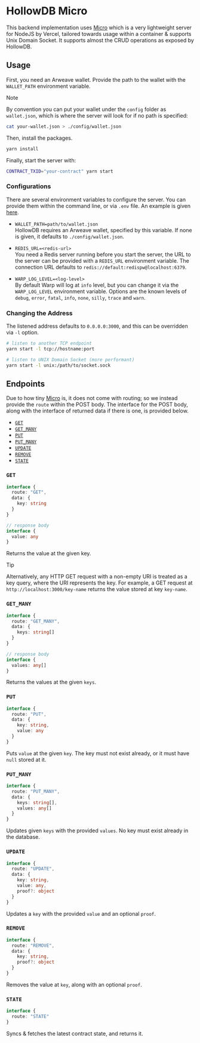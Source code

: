# HollowDB Micro

This backend implementation uses [Micro](https://github.com/vercel/micro) which is a very lightweight server for NodeJS by Vercel, tailored towards usage within a container & supports Unix Domain Socket. It supports almost the CRUD operations as exposed by HollowDB.

## Usage

First, you need an Arweave wallet. Provide the path to the wallet with the `WALLET_PATH` environment variable.

> [!NOTE]
>
> By convention you can put your wallet under the `config` folder as `wallet.json`, which is where the server will look for if no path is specified:
>
> ```sh
> cat your-wallet.json > ./config/wallet.json
> ```

Then, install the packages.

```sh
yarn install
```

Finally, start the server with:

```sh
CONTRACT_TXID="your-contract" yarn start
```

### Configurations

There are several environment variables to configure the server. You can provide them within the command line, or via `.env` file. An example is given [here](./.env.example).

- `WALLET_PATH=path/to/wallet.json` <br> HollowDB requires an Arweave wallet, specified by this variable. If none is given, it defaults to `./config/wallet.json`.

- `REDIS_URL=<redis-url>` <br> You need a Redis server running before you start the server, the URL to the server can be provided with a `REDIS_URL` environment variable. The connection URL defaults to `redis://default:redispw@localhost:6379`.

- `WARP_LOG_LEVEL=<log-level>` <br> By default Warp will log at `info` level, but you can change it via the `WARP_LOG_LEVEL` environment variable. Options are the known levels of `debug`, `error`, `fatal`, `info`, `none`, `silly`, `trace` and `warn`.

### Changing the Address

The listened address defaults to `0.0.0.0:3000`, and this can be overridden via `-l` option.

```sh
# listen to another TCP endpoint
yarn start -l tcp://hostname:port

# listen to UNIX Domain Socket (more performant)
yarn start -l unix:/path/to/socket.sock
```

## Endpoints

Due to how tiny [Micro](https://github.com/vercel/micro) is, it does not come with routing; so we instead provide the `route` within the POST body. The interface for the POST body, along with the interface of returned data if there is one, is provided below.

- [`GET`](#get)
- [`GET_MANY`](#get_many)
- [`PUT`](#put)
- [`PUT_MANY`](#put_many)
- [`UPDATE`](#update)
- [`REMOVE`](#remove)
- [`STATE`](#state)

### `GET`

```ts
interface {
  route: "GET",
  data: {
    key: string
  }
}

// response body
interface {
  value: any
}
```

Returns the value at the given key.

> [!TIP]
>
> Alternatively, any HTTP GET request with a non-empty URI is treated as a key query, where the URI represents the key. For example, a GET request at `http://localhost:3000/key-name` returns the value stored at key `key-name`.

### `GET_MANY`

```ts
interface {
  route: "GET_MANY",
  data: {
    keys: string[]
  }
}

// response body
interface {
  values: any[]
}
```

Returns the values at the given `keys`.

### `PUT`

```ts
interface {
  route: "PUT",
  data: {
    key: string,
    value: any
  }
}
```

Puts `value` at the given `key`. The key must not exist already, or it must have `null` stored at it.

### `PUT_MANY`

```ts
interface {
  route: "PUT_MANY",
  data: {
    keys: string[],
    values: any[]
  }
}
```

Updates given `keys` with the provided `values`. No key must exist already in the database.

### `UPDATE`

```ts
interface {
  route: "UPDATE",
  data: {
    key: string,
    value: any,
    proof?: object
  }
}
```

Updates a `key` with the provided `value` and an optional `proof`.

### `REMOVE`

```ts
interface {
  route: "REMOVE",
  data: {
    key: string,
    proof?: object
  }
}
```

Removes the value at `key`, along with an optional `proof`.

### `STATE`

```ts
interface {
  route: "STATE"
}
```

Syncs & fetches the latest contract state, and returns it.
